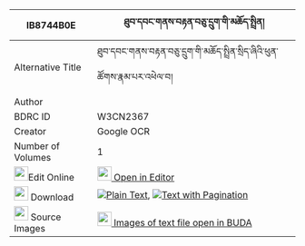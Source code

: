 |IB8744B0E|ཐུབ་དབང་གནས་བརྟན་བཅུ་དྲུག་གི་མཆོད་སྤྲིན། 
| --- | --- 
|Alternative Title |ཐུབ་དབང་གནས་བརྟན་བཅུ་དྲུག་གི་མཆོད་སྤྲིན་སྲིད་ཞིའི་ཕུན་ཚོགས་རྣམ་པར་འཕེལ་བ།
|Author | 
|BDRC ID | W3CN2367
|Creator | Google OCR
|Number of Volumes| 1
|<img width="25" src="https://img.icons8.com/color/25/000000/edit-property.png">Edit Online| [<img width="25" src="https://avatars.githubusercontent.com/u/45091458?s=200&v=4"> Open in Editor](http://editor.openpecha.org/IB8744B0E)
|<img width="25" src="https://img.icons8.com/fluent/48/000000/download-2.png"/>  Download | [![](https://img.icons8.com/color/20/000000/txt.png)Plain Text](https://github.com/Openpecha/IB8744B0E/releases/download/v1/tubwang_neten_chudruk_gi_chotr_plain_IB8744B0E.zip), [![](https://img.icons8.com/color/20/000000/txt.png)Text with Pagination](https://github.com/Openpecha/IB8744B0E/releases/download/v1/tubwang_neten_chudruk_gi_chotr_pages_IB8744B0E.zip)
|<img width="25" src="https://img.icons8.com/plasticine/100/000000/pictures-folder.png"/>  Source Images | [<img width="25" src="https://library.bdrc.io/icons/BUDA-small.svg"> Images of text file open in BUDA](https://library.bdrc.io/show/bdr:W3CN2367)